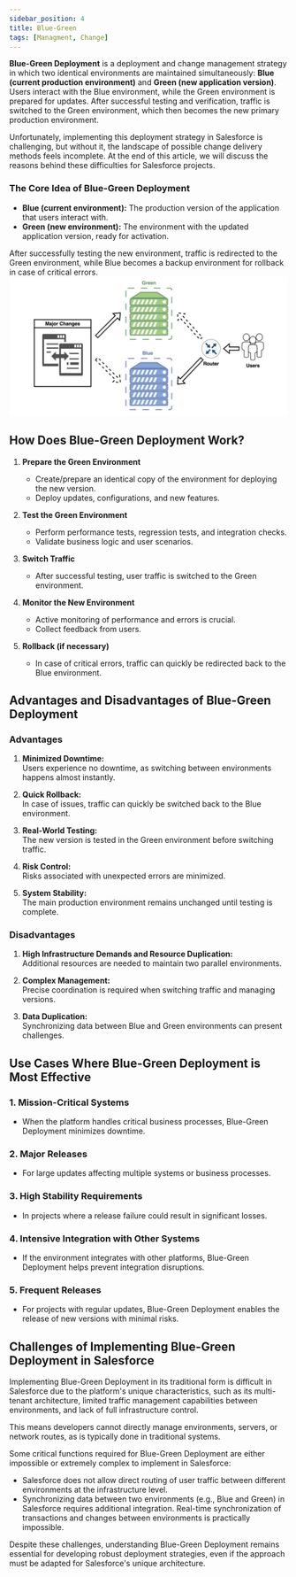 ```yaml
---
sidebar_position: 4
title: Blue-Green
tags: [Managment, Change]
---
```

**Blue-Green Deployment** is a deployment and change management strategy in which two identical environments are maintained simultaneously: **Blue (current production environment)** and **Green (new application version)**. Users interact with the Blue environment, while the Green environment is prepared for updates. After successful testing and verification, traffic is switched to the Green environment, which then becomes the new primary production environment.

Unfortunately, implementing this deployment strategy in Salesforce is challenging, but without it, the landscape of possible change delivery methods feels incomplete. At the end of this article, we will discuss the reasons behind these difficulties for Salesforce projects.

### The Core Idea of Blue-Green Deployment
- **Blue (current environment):** The production version of the application that users interact with.   
- **Green (new environment):** The environment with the updated application version, ready for activation.

After successfully testing the new environment, traffic is redirected to the Green environment, while Blue becomes a backup environment for rollback in case of critical errors.
![](./assets//Blue_Green.webp)

## How Does Blue-Green Deployment Work?
1. **Prepare the Green Environment**
    - Create/prepare an identical copy of the environment for deploying the new version.
    - Deploy updates, configurations, and new features.
    
2. **Test the Green Environment**    
    - Perform performance tests, regression tests, and integration checks.
    - Validate business logic and user scenarios.
      
3. **Switch Traffic**    
    - After successful testing, user traffic is switched to the Green environment.
      
4. **Monitor the New Environment**    
    - Active monitoring of performance and errors is crucial.
    - Collect feedback from users.
      
5. **Rollback (if necessary)**    
    - In case of critical errors, traffic can quickly be redirected back to the Blue environment.

## Advantages and Disadvantages of Blue-Green Deployment
### Advantages
1. **Minimized Downtime:**  
    Users experience no downtime, as switching between environments happens almost instantly.
    
2. **Quick Rollback:**  
    In case of issues, traffic can quickly be switched back to the Blue environment.
    
3. **Real-World Testing:**  
    The new version is tested in the Green environment before switching traffic.
    
4. **Risk Control:**  
    Risks associated with unexpected errors are minimized.
    
5. **System Stability:**  
    The main production environment remains unchanged until testing is complete.
    
### Disadvantages
1. **High Infrastructure Demands and Resource Duplication:**  
    Additional resources are needed to maintain two parallel environments.
    
2. **Complex Management:**  
    Precise coordination is required when switching traffic and managing versions.
    
3. **Data Duplication:**  
    Synchronizing data between Blue and Green environments can present challenges.
    
## Use Cases Where Blue-Green Deployment is Most Effective
### 1. Mission-Critical Systems
- When the platform handles critical business processes, Blue-Green Deployment minimizes downtime.

### 2. Major Releases
- For large updates affecting multiple systems or business processes.

### 3. High Stability Requirements
- In projects where a release failure could result in significant losses.

### 4. Intensive Integration with Other Systems
- If the environment integrates with other platforms, Blue-Green Deployment helps prevent integration disruptions.

### 5. Frequent Releases
- For projects with regular updates, Blue-Green Deployment enables the release of new versions with minimal risks.

## Challenges of Implementing Blue-Green Deployment in Salesforce
Implementing Blue-Green Deployment in its traditional form is difficult in Salesforce due to the platform's unique characteristics, such as its multi-tenant architecture, limited traffic management capabilities between environments, and lack of full infrastructure control.

This means developers cannot directly manage environments, servers, or network routes, as is typically done in traditional systems.

Some critical functions required for Blue-Green Deployment are either impossible or extremely complex to implement in Salesforce:
- Salesforce does not allow direct routing of user traffic between different environments at the infrastructure level.
- Synchronizing data between two environments (e.g., Blue and Green) in Salesforce requires additional integration. Real-time synchronization of transactions and changes between environments is practically impossible.
    
Despite these challenges, understanding Blue-Green Deployment remains essential for developing robust deployment strategies, even if the approach must be adapted for Salesforce's unique architecture.
